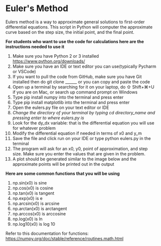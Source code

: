# Euler's Method

Eulers method is a way to approximate general solutions to first-order differential equations.
This script in Python will computer the approximate curve based on the step size, the initial point,
and the final point.

**For students who want to use the code for calculations here are the instructions needed to use it**

1. Make sure you have Python 2 or 3 installed https://www.python.org/downloads/
2. Make sure you have an IDE or text editor you can use(typically Pycharm or VSCode)
3. If you want to pull the code from GitHub, make sure you have Git installed then do git clone ______ or you can copy and paste the code
4. Open up a terminal by searching for it on your laptop, do  ⇧ Shift+⌘+U if you are on Mac, or search up command prompt on Windows
5. Type pip install numpy into the terminal and press enter
6. Type pip install matplotlib into the terminal and press enter
7. Open the eulers.py file on your text editor or IDE
8. *Change the directory of your terminal by typing cd directory_name and pressing enter to where eulers.py is*
9. Look for the dy_dx variable: that is the differential equation you will use for whatever problem
10. Modify the differential equation if needed in terms of x0 and y_m
11. Save the file and click run on your IDE or type python eulers.py in the terminal 
12. The program will ask for an x0, y0, point of approximation, and step size. Make sure you enter the values that are given in the problem.
13. A plot should be generated similar to the image below and the approximate points will be printed out in the output

**Here are some common functions that you will be using**
1. np.sin(x0) is sine
2. np.cos(x0) is cosine
3. np.tan(x0) is tangent
4. np.exp(x0) is e
5. np.arcsin(x0) is arcsine
6. np.arctan(x0) is arctangent
7. np.arccos(x0) is arccosine
8. np.log(x0) is ln
9. np.log10(x0) is log 10

Refer to this documentation for functions: https://numpy.org/doc/stable/reference/routines.math.html
